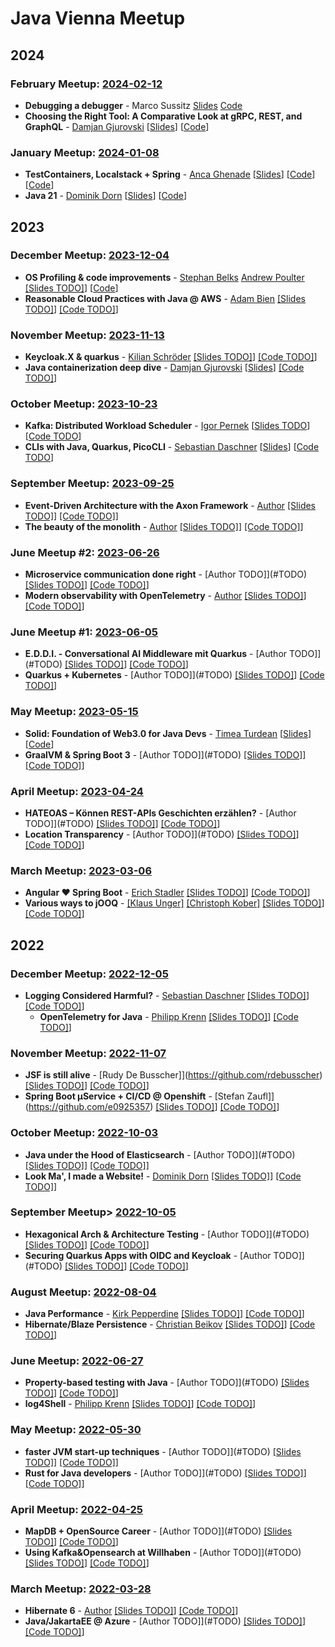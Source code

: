 # Java Vienna Meetup

## 2024

### February Meetup: [2024-02-12](https://www.meetup.com/java-vienna/events/298382990/)

* <strong>Debugging a debugger</strong> - Marco Sussitz [Slides](#TODO) [Code](#TODO)
* <strong>Choosing the Right Tool: A Comparative Look at gRPC, REST, and GraphQL</strong> - [Damjan Gjurovski](https://github.com/DamjanGjurovski) [[Slides](https://raw.githubusercontent.com/JavaVienna/2024-02-12_graphql_rest_grpc/main/java-rest-graphql-grpc.pdf)] [[Code](https://github.com/JavaVienna/2024-02-12_graphql_rest_grpc/tree/main)]

### January Meetup: [2024-01-08](https://www.meetup.com/java-vienna/events/296033487/)

* <strong>TestContainers, Localstack + Spring</strong> - [Anca Ghenade](https://github.com/tinyg210/) [[Slides](https://github.com/JavaVienna/2024-01-08_Slides/blob/main/Taming%20and%20Testing%20the%20Cloud%20Environment%20for%20your%20Java%20apps.pdf)] [[Code](https://github.com/JavaVienna/2024-01-08_testcontainers-shipment-list-cloud-pods)] [[Code](https://github.com/JavaVienna/2024-01-08_testcontainers-shipment-list-demo)]
* <Strong>Java 21</strong> - [Dominik Dorn](https://github.com/domdorn/) [[Slides](https://github.com/JavaVienna/2024-01-08_Slides/blob/main/whatsnewinjava-17to21.pdf)] [[Code](https://github.com/JavaVienna/2024-01-08_WhatsNewInJava21)]

## 2023

### December Meetup: [2023-12-04](https://www.meetup.com/java-vienna/events/296033339/)

* <strong>OS Profiling & code improvements</strong> - [Stephan Belks](https://github.com/belks) [Andrew Poulter](https://github.com/AJPoulter) [[Slides TODO]](#TODO)] [[Code](#TODO)]
* <strong>Reasonable Cloud Practices with Java @ AWS</strong> - [Adam Bien](https://github.com/adambien/) [[Slides TODO]](#TODO)] [[Code TODO]](#TODO)]

### November Meetup: [2023-11-13](https://www.meetup.com/java-vienna/events/296033336/)
* <strong>Keycloak.X & quarkus</strong> - [Kilian Schröder](https://github.com/kilianschroed) [[Slides TODO]](#TODO)] [[Code TODO]](#TODO)]
* <strong>Java containerization deep dive</strong> - [Damjan Gjurovski](https://github.com/DamjanGjurovski) [[Slides](https://github.com/JavaVienna/2023-11-13_java_containerization_deep_dive/blob/main/java-containerisation.pdf)] [[Code TODO]](#TODO)]

### October Meetup: [2023-10-23](https://www.meetup.com/java-vienna/events/296033325/)
* <strong>Kafka: Distributed Workload Scheduler</strong> - [Igor Pernek](https://github.com/igorper) [[Slides TODO](#TODO)] [[Code TODO](#TODO)]
* <strong>CLIs with Java, Quarkus, PicoCLI</strong> - [Sebastian Daschner](https://github.com/sdaschner) [[Slides](#TODO)] [[Code TODO](#TODO)]

### September Meetup: [2023-09-25](https://www.meetup.com/java-vienna/events/295903398/)
* <strong>Event-Driven Architecture with the Axon Framework</strong> - [Author](#TODO) [[Slides TODO]](#TODO)] [[Code TODO]](#TODO)]
* <strong>The beauty of the monolith</strong>  - [Author](#TODO) [[Slides TODO]](#TODO)] [[Code TODO]](#TODO)]

### June Meetup #2: [2023-06-26](https://www.meetup.com/java-vienna/events/293018565/)
* <strong>Microservice communication done right</strong>  - [Author TODO]](#TODO) [[Slides TODO]](#TODO)] [[Code TODO]](#TODO)]
* <strong>Modern observability with OpenTelemetry</strong>  - [Author](#TODO) [[Slides TODO]](#TODO)] [[Code TODO]](#TODO)]

### June Meetup #1: [2023-06-05](https://www.meetup.com/java-vienna/events/292086264/)
* <strong>E.D.D.I. - Conversational AI Middleware mit Quarkus</strong>   - [Author TODO]](#TODO) [[Slides TODO]](#TODO)] [[Code TODO]](#TODO)]
* <strong>Quarkus + Kubernetes</strong>  - [Author TODO]](#TODO) [[Slides TODO]](#TODO)] [[Code TODO]](#TODO)]

### May Meetup: [2023-05-15](https://www.meetup.com/java-vienna/events/292086252/)
* <strong>Solid: Foundation of Web3.0 for Java Devs</strong>  - [Timea Turdean](https://github.com/timea-solid) [[Slides](https://github.com/JavaVienna/2023-05-15_solid-client-java/blob/main/Final%20-%20Solid%20at%20JSUG%20Vienna%202023.pdf)] [[Code](https://github.com/JavaVienna/2023-05-15_solid-client-java)]
* <strong>GraalVM & Spring Boot 3</strong>  - [Author TODO]](#TODO) [[Slides TODO]](#TODO)] [[Code TODO]](#TODO)]

### April Meetup: [2023-04-24](https://www.meetup.com/java-vienna/events/292086242/)
* <strong>HATEOAS – Können REST-APIs Geschichten erzählen?</strong>  - [Author TODO]](#TODO) [[Slides TODO]](#TODO)] [[Code TODO]](#TODO)]
* <strong>Location Transparency</strong>  - [Author TODO]](#TODO) [[Slides TODO]](#TODO)] [[Code TODO]](#TODO)]

### March Meetup: [2023-03-06](https://www.meetup.com/java-vienna/events/289492548/)
* <strong>Angular ❤️ Spring Boot</strong>  - [Erich Stadler](https://github.com/infrasoft-erich-stadler) [[Slides TODO]](#TODO)] [[Code TODO]](#TODO)]
* <strong>Various ways to jOOQ</strong>  - [[Klaus Unger]](https://github.com/KlausUnger) [[Christoph Kober]](https://github.com/Kamaruni) [[Slides TODO]](#TODO)] [[Code TODO]](#TODO)]

## 2022

### December Meetup: [2022-12-05](https://www.meetup.com/java-vienna/events/287658687/)
* <strong>Logging Considered Harmful?</strong>  - [Sebastian Daschner](https://github.com/sdaschner) [[Slides TODO]](#TODO)] [[Code TODO]](#TODO)]
  * <strong>OpenTelemetry for Java</strong>  - [Philipp Krenn](https://github.com/xeraa) [[Slides TODO]](#TODO)] [[Code TODO]](#TODO)]

### November Meetup: [2022-11-07](https://www.meetup.com/java-vienna/events/287658656/)
* <strong>JSF is still alive</strong>  - [Rudy De Busscher]](https://github.com/rdebusscher) [[Slides TODO]](#TODO)] [[Code TODO]](#TODO)]
* <strong>Spring Boot µService + CI/CD @ Openshift</strong>  - [Stefan Zaufl]](https://github.com/e0925357) [[Slides TODO]](#TODO)] [[Code TODO]](#TODO)]


### October Meetup: [2022-10-03](https://www.meetup.com/java-vienna/events/287658623/)
* <strong>Java under the Hood of Elasticsearch</strong>  - [Author TODO]](#TODO) [[Slides TODO]](#TODO)] [[Code TODO]](#TODO)]
* <strong>Look Ma', I made a Website!</strong>  - [Dominik Dorn](https://github.com/domdorn/) [[Slides TODO]](#TODO)] [[Code TODO]](#TODO)]


### September Meetup> [2022-10-05](https://www.meetup.com/java-vienna/events/287658572/)
* <strong>Hexagonical Arch & Architecture Testing</strong>  - [Author TODO]](#TODO) [[Slides TODO]](#TODO)] [[Code TODO]](#TODO)]
* <strong>Securing Quarkus Apps with OIDC and Keycloak</strong>  - [Author TODO]](#TODO) [[Slides TODO]](#TODO)] [[Code TODO]](#TODO)]

### August Meetup: [2022-08-04](https://www.meetup.com/java-vienna/events/286732982/)
* <strong>Java Performance</strong>  - [Kirk Pepperdine](#TODO) [[Slides TODO]](#TODO)] [[Code TODO]](#TODO)]
* <strong>Hibernate/Blaze Persistence</strong>  - [Christian Beikov](#TODO) [[Slides TODO]](#TODO)] [[Code TODO]](#TODO)]

### June Meetup: [2022-06-27](https://www.meetup.com/java-vienna/events/285439520/)
* <strong>Property-based testing with Java</strong>  - [Author TODO]](#TODO) [[Slides TODO]](#TODO)] [[Code TODO]](#TODO)]
* <strong>log4Shell</strong>  - [Philipp Krenn](https://github.com/xeraa) [[Slides TODO]](#TODO)] [[Code TODO]](#TODO)]


### May Meetup: [2022-05-30](https://www.meetup.com/java-vienna/events/285818563/)
* <strong>faster JVM start-up techniques</strong>  - [Author TODO]](#TODO) [[Slides TODO]](#TODO)] [[Code TODO]](#TODO)]
* <strong>Rust for Java developers</strong>  - [Author TODO]](#TODO) [[Slides TODO]](#TODO)] [[Code TODO]](#TODO)]

### April Meetup: [2022-04-25](https://www.meetup.com/java-vienna/events/284523507/)
* <strong>MapDB + OpenSource Career</strong>  - [Author TODO]](#TODO) [[Slides TODO]](#TODO)] [[Code TODO]](#TODO)]
* <strong>Using Kafka&Opensearch at Willhaben</strong>  - [Author TODO]](#TODO) [[Slides TODO]](#TODO)] [[Code TODO]](#TODO)]

### March Meetup: [2022-03-28](https://www.meetup.com/java-vienna/events/284091597/)
* <strong>Hibernate 6</strong>  - [Author](#TODO) [[Slides TODO]](#TODO)] [[Code TODO]](#TODO)]
* <strong>Java/JakartaEE @ Azure</strong>  - [Author TODO]](#TODO) [[Slides TODO]](#TODO)] [[Code TODO]](#TODO)]



<!--

### XXX Meetup: [2023-05-15]()
* <strong>XXX</strong>  - [Author](#TODO) [[Slides](#TODO)] [[Code](#TODO)]
* <strong>XXX</strong>  - [Author](#TODO) [[Slides](#TODO)] [[Code](#TODO)]

//-->
